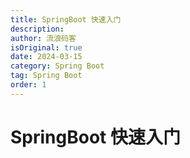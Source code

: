 ```yaml
---
title: SpringBoot 快速入门
description:
author: 流浪码客
isOriginal: true
date: 2024-03-15
category: Spring Boot
tag: Spring Boot
order: 1
---
```


# SpringBoot 快速入门
